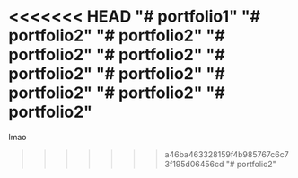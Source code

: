 <<<<<<< HEAD
"# portfolio1" 
"# portfolio2" 
"# portfolio2" 
"# portfolio2" 
"# portfolio2" 
"# portfolio2" 
"# portfolio2" 
"# portfolio2" 
"# portfolio2" 
"# portfolio2" 
=======
lmao
>>>>>>> a46ba463328159f4b985767c6c73f195d06456cd
"# portfolio2" 
